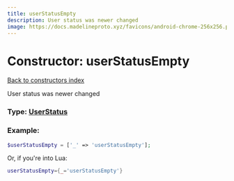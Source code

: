 ```yaml
---
title: userStatusEmpty
description: User status was newer changed
image: https://docs.madelineproto.xyz/favicons/android-chrome-256x256.png
---
```

# Constructor: userStatusEmpty  
[Back to constructors index](index.md)



User status was newer changed




### Type: [UserStatus](../types/UserStatus.md)


### Example:

```php
$userStatusEmpty = ['_' => 'userStatusEmpty'];
```  


Or, if you're into Lua:

```lua
userStatusEmpty={_='userStatusEmpty'}

```


